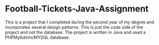# Football-Tickets-Java-Assignment
This is a project that I completed during the second year of my degree and incorporates several design patterns. This is just the code side of the project and not the database. The project is written in Java and used a PHPMyAdmin/MYSQL database.
